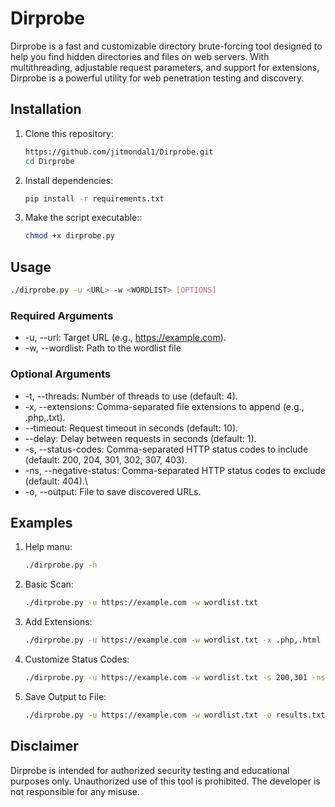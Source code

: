 # Dirprobe
Dirprobe is a fast and customizable directory brute-forcing tool designed to help you find hidden directories and files on web servers. With multithreading, adjustable request parameters, and support for extensions, Dirprobe is a powerful utility for web penetration testing and discovery.

## Installation

1. Clone this repository:
   ```bash
   https://github.com/jitmondal1/Dirprobe.git
   cd Dirprobe
   ```
2. Install dependencies:
   ```bash
   pip install -r requirements.txt
   ```
3. Make the script executable::
   ```bash
   chmod +x dirprobe.py
   ```

## Usage
  ```bash
  ./dirprobe.py -u <URL> -w <WORDLIST> [OPTIONS]
  ```
### Required Arguments
  - -u, --url: Target URL (e.g., https://example.com).
  - -w, --wordlist: Path to the wordlist file

### Optional Arguments
  - -t, --threads: Number of threads to use (default: 4).
  - -x, --extensions: Comma-separated file extensions to append (e.g., .php,.txt).
  - --timeout: Request timeout in seconds (default: 10).
  - --delay: Delay between requests in seconds (default: 1).
  - -s, --status-codes: Comma-separated HTTP status codes to include (default: 200, 204, 301, 302, 307, 403).
  - -ns, --negative-status: Comma-separated HTTP status codes to exclude (default: 404).\
  - -o, --output: File to save discovered URLs.

## Examples
1. Help manu:
   ```bash
   ./dirprobe.py -h
   ```
2. Basic Scan:
   ```bash
   ./dirprobe.py -u https://example.com -w wordlist.txt
   ```
3. Add Extensions:
   ```bash
   ./dirprobe.py -u https://example.com -w wordlist.txt -x .php,.html
   ```
4. Customize Status Codes:
   ```bash
   ./dirprobe.py -u https://example.com -w wordlist.txt -s 200,301 -ns 403
   ```
5. Save Output to File:
   ```bash
   ./dirprobe.py -u https://example.com -w wordlist.txt -o results.txt
   ```

## Disclaimer
Dirprobe is intended for authorized security testing and educational purposes only. Unauthorized use of this tool is prohibited. The developer is not responsible for any misuse.
